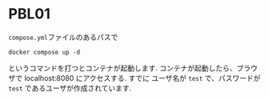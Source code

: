 # PBL01

`compose.yml`ファイルのあるパスで

```
docker compose up -d
```

というコマンドを打つとコンテナが起動します.
コンテナが起動したら、ブラウザで localhost:8080 にアクセスする.
すでに ユーザ名が `test` で、パスワードが `test` であるユーザが作成されています.
